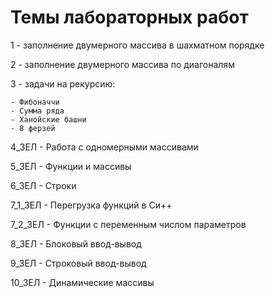 # Темы лабораторных работ

1 - заполнение двумерного массива в шахматном порядке

2 - заполнение двумерного массива по диагоналям

3 - задачи на рекурсию:

    - Фибоначчи
    - Сумма ряда
    - Ханойские башни
    - 8 ферзей 

4_ЗЕЛ - Работа с одномерными массивами

5_ЗЕЛ - Функции и массивы

6_ЗЕЛ - Строки

7_1_ЗЕЛ - Перегрузка функций в Си++

7_2_ЗЕЛ - Функции с переменным числом параметров

8_ЗЕЛ - Блоковый ввод-вывод

9_ЗЕЛ - Строковый ввод-вывод

10_ЗЕЛ - Динамические массивы